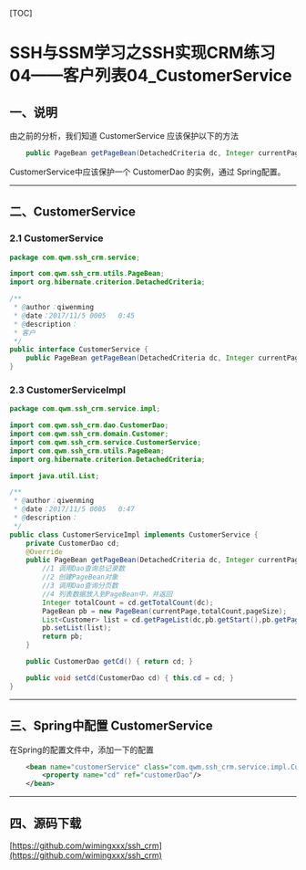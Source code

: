 [TOC]

# SSH与SSM学习之SSH实现CRM练习04——客户列表04_CustomerService

## 一、说明

由之前的分析，我们知道 CustomerService 应该保护以下的方法

```java
    public PageBean getPageBean(DetachedCriteria dc, Integer currentPage, Integer pageSize) ;
```

CustomerService中应该保护一个 CustomerDao 的实例，通过 Spring配置。

---

## 二、CustomerService

### 2.1 CustomerService

```java
package com.qwm.ssh_crm.service;

import com.qwm.ssh_crm.utils.PageBean;
import org.hibernate.criterion.DetachedCriteria;

/**
 * @author：qiwenming
 * @date：2017/11/5 0005   0:45
 * @description：
 * 客户
 */
public interface CustomerService {
    public PageBean getPageBean(DetachedCriteria dc, Integer currentPage, Integer pageSize) ;
}
```


### 2.3 CustomerServiceImpl

```java
package com.qwm.ssh_crm.service.impl;

import com.qwm.ssh_crm.dao.CustomerDao;
import com.qwm.ssh_crm.domain.Customer;
import com.qwm.ssh_crm.service.CustomerService;
import com.qwm.ssh_crm.utils.PageBean;
import org.hibernate.criterion.DetachedCriteria;

import java.util.List;

/**
 * @author：qiwenming
 * @date：2017/11/5 0005   0:47
 * @description：
 */
public class CustomerServiceImpl implements CustomerService {
    private CustomerDao cd;
    @Override
    public PageBean getPageBean(DetachedCriteria dc, Integer currentPage, Integer pageSize) {
        //1 调用Dao查询总记录数
        //2 创建PageBean对象
        //3 调用Dao查询分页数
        //4 列表数据放入到PageBean中，并返回
        Integer totalCount = cd.getTotalCount(dc);
        PageBean pb = new PageBean(currentPage,totalCount,pageSize);
        List<Customer> list = cd.getPageList(dc,pb.getStart(),pb.getPageSize());
        pb.setList(list);
        return pb;
    }

    public CustomerDao getCd() { return cd; }

    public void setCd(CustomerDao cd) { this.cd = cd; }
}
```

---

## 三、Spring中配置 CustomerService

在Spring的配置文件中，添加一下的配置

```xml
    <bean name="customerService" class="com.qwm.ssh_crm.service.impl.CustomerServiceImpl">
        <property name="cd" ref="customerDao"/>
    </bean>
```

-------

## 四、源码下载

[https://github.com/wimingxxx/ssh_crm](https://github.com/wimingxxx/ssh_crm)